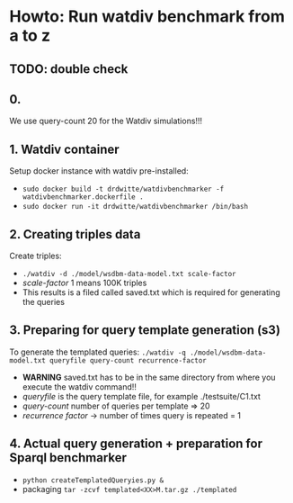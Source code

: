 # Howto: Run watdiv benchmark from a to z

## TODO: double check

## 0. 

We use query-count 20 for the Watdiv simulations!!!

## 1. Watdiv container

Setup docker instance with watdiv pre-installed:

* `sudo docker build -t drdwitte/watdivbenchmarker -f watdivbenchmarker.dockerfile .`
* `sudo docker run -it drdwitte/watdivbenchmarker /bin/bash`

## 2. Creating triples data

Create triples: 
* `./watdiv -d ./model/wsdbm-data-model.txt scale-factor`
* *scale-factor* 1 means 100K triples 
* This results is a filed called saved.txt which is required for generating the queries

## 3. Preparing for query template generation (s3)

To generate the templated queries: `./watdiv -q ./model/wsdbm-data-model.txt queryfile query-count recurrence-factor`
* **WARNING** saved.txt has to be in the same directory from where you execute the watdiv command!!
* *queryfile* is the query template file, for example ./testsuite/C1.txt
* *query-count* number of queries per template => 20
* *recurrence factor* -> number of times query is repeated = 1

## 4. Actual query generation + preparation for Sparql benchmarker

* `python createTemplatedQueryies.py &` 
* packaging `tar -zcvf templated<XX>M.tar.gz ./templated`


